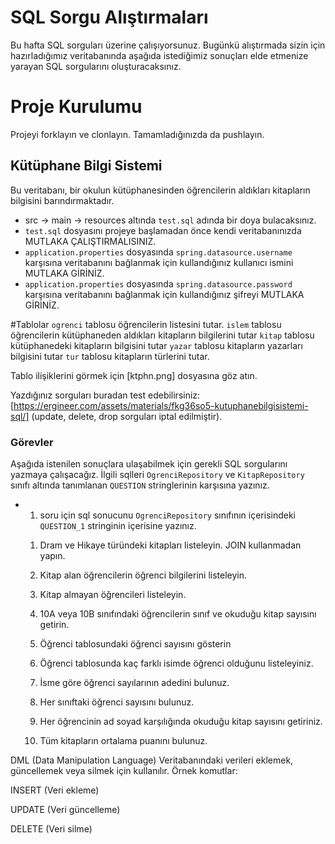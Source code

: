 # SQL Sorgu Alıştırmaları

Bu hafta SQL sorguları üzerine çalışıyorsunuz. Bugünkü alıştırmada sizin için hazırladığımız veritabanında aşağıda istediğimiz sonuçları elde etmenize yarayan SQL sorgularını oluşturacaksınız.

# Proje Kurulumu
Projeyi forklayın ve clonlayın. Tamamladığınızda da pushlayın.

## Kütüphane Bilgi Sistemi

Bu veritabanı, bir okulun kütüphanesinden öğrencilerin aldıkları kitapların bilgisini barındırmaktadır.
* src -> main -> resources altında `test.sql` adında bir doya bulacaksınız.
* `test.sql` dosyasını projeye başlamadan önce kendi veritabanınızda MUTLAKA ÇALIŞTIRMALISINIZ.
* `application.properties` dosyasında `spring.datasource.username` karşısına veritabanını bağlanmak için kullandığınız kullanıcı ismini MUTLAKA GİRİNİZ.
* `application.properties` dosyasında `spring.datasource.password` karşısına veritabanını bağlanmak için kullandığınız şifreyi MUTLAKA GİRİNİZ.


#Tablolar
`ogrenci` tablosu öğrencilerin listesini tutar.
`islem` tablosu öğrencilerin kütüphaneden aldıkları kitapların bilgilerini tutar
`kitap` tablosu kütüphanedeki kitapların bilgisini tutar
`yazar` tablosu kitapların yazarları bilgisini tutar
`tur` tablosu kitapların türlerini tutar.

Tablo ilişiklerini görmek için [ktphn.png] dosyasına göz atın.

Yazdığınız sorguları buradan test edebilirsiniz: [https://ergineer.com/assets/materials/fkg36so5-kutuphanebilgisistemi-sql/] (update, delete, drop sorguları iptal edilmiştir).

### Görevler

Aşağıda istenilen sonuçlara ulaşabilmek için gerekli SQL sorgularını yazmaya çalışacağız.
İlgili sqlleri `OgrenciRepository` ve  `KitapRepository` sınıfı altında tanımlanan `QUESTION` stringlerinin karşısına yazınız.
* 1. soru için sql sonucunu `OgrenciRepository` sınıfının içerisindeki `QUESTION_1` stringinin içerisine yazınız.

	1) Dram ve Hikaye türündeki kitapları listeleyin. JOIN kullanmadan yapın.
	
	2) Kitap alan öğrencilerin öğrenci bilgilerini listeleyin.
	
	3) Kitap almayan öğrencileri listeleyin.
	
	4) 10A veya 10B sınıfındaki öğrencilerin sınıf ve okuduğu kitap sayısını getirin.
	
	5) Öğrenci tablosundaki öğrenci sayısını gösterin
	
	6) Öğrenci tablosunda kaç farklı isimde öğrenci olduğunu listeleyiniz.
	
	7) İsme göre öğrenci sayılarının adedini bulunuz.
	
	8) Her sınıftaki öğrenci sayısını bulunuz.

	9) Her öğrencinin ad soyad karşılığında okuduğu kitap sayısını getiriniz.
	
	10) Tüm kitapların ortalama puanını bulunuz.


DML (Data Manipulation Language)
Veritabanındaki verileri eklemek, güncellemek veya silmek için kullanılır.
Örnek komutlar:

INSERT (Veri ekleme)

UPDATE (Veri güncelleme)

DELETE (Veri silme)
